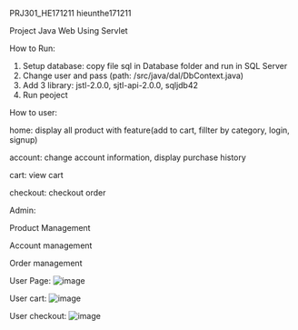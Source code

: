PRJ301_HE171211 hieunthe171211

Project Java Web Using Servlet

How to Run:
1. Setup database: copy file sql in Database folder and run in SQL Server
2. Change user and pass (path: /src/java/dal/DbContext.java)
3. Add 3 library: jstl-2.0.0, sjtl-api-2.0.0, sqljdb42
4. Run peoject
 
How to user:

home: display all product with feature(add to cart, fillter by category, login, signup)

account: change account information, display purchase history

cart: view cart

checkout: checkout order

Admin:

Product Management

Account management

Order management

User Page:
![image](https://github.com/thehieu03/hieunthe171211-Assignment1/assets/153330033/74303368-9555-4423-bfa6-4d94fc3819a3)

User cart:
![image](https://github.com/thehieu03/hieunthe171211-Assignment1/assets/153330033/5bfde48e-628d-4a39-9cb3-c50c7480e9e4)


User checkout:
![image](https://github.com/thehieu03/hieunthe171211-Assignment1/assets/153330033/492d66ca-c4e0-45bf-b1ba-c2833679f32d)




